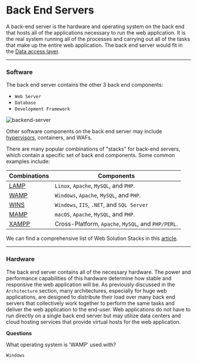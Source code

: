 # Back End Servers

A back-end server is the hardware and operating system on the back end that hosts all of the applications necessary to run the web application. It is the real system running all of the processes and carrying out all of the tasks that make up the entire web application. The back end server would fit in the [Data access layer](https://en.wikipedia.org/wiki/Data\_access\_layer).

***

### Software

The back end server contains the other 3 back end components:

* `Web Server`
* `Database`
* `Development Framework`

![backend-server](https://academy.hackthebox.com/storage/modules/75/backend-server.jpg)

Other software components on the back end server may include [hypervisors](https://en.wikipedia.org/wiki/Hypervisor), containers, and WAFs.

There are many popular combinations of "stacks" for back-end servers, which contain a specific set of back end components. Some common examples include:

| Combinations                                                          | Components                                         |
| --------------------------------------------------------------------- | -------------------------------------------------- |
| [LAMP](https://en.wikipedia.org/wiki/LAMP\_\(software\_bundle\))      | `Linux`, `Apache`, `MySQL`, and `PHP`.             |
| [WAMP](https://en.wikipedia.org/wiki/LAMP\_\(software\_bundle\)#WAMP) | `Windows`, `Apache`, `MySQL`, and `PHP`.           |
| [WINS](https://en.wikipedia.org/wiki/Solution\_stack)                 | `Windows`, `IIS`, `.NET`, and `SQL Server`         |
| [MAMP](https://en.wikipedia.org/wiki/MAMP)                            | `macOS`, `Apache`, `MySQL`, and `PHP`.             |
| [XAMPP](https://en.wikipedia.org/wiki/XAMPP)                          | Cross-Platform, `Apache`, `MySQL`, and `PHP/PERL`. |

We can find a comprehensive list of Web Solution Stacks in this [article](https://en.wikipedia.org/wiki/Solution\_stack).

***

### Hardware

The back end server contains all of the necessary hardware. The power and performance capabilities of this hardware determine how stable and responsive the web application will be. As previously discussed in the `Architecture` section, many architectures, especially for huge web applications, are designed to distribute their load over many back end servers that collectively work together to perform the same tasks and deliver the web application to the end-user. Web applications do not have to run directly on a single back end server but may utilize data centers and cloud hosting services that provide virtual hosts for the web application.

**Questions**

What operating system is 'WAMP' used with?

```bash
Windows
```
